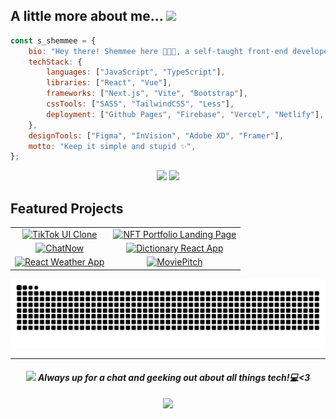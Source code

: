 <h2>A little more about me...  <img src="https://media.giphy.com/media/v1.Y2lkPTc5MGI3NjExY2VqaGNoNTltb2hlczlpcWRua25rYnd4am9hZ2VsaXpwMnhxZHV1byZlcD12MV9pbnRlcm5hbF9naWZfYnlfaWQmY3Q9cw/WUlplcMpOCEmTGBtBW/giphy.gif" width="50"></h2>

```javascript
const s_shemmee = {
    bio: "Hey there! Shemmee here 👩🏻‍💻, a self-taught front-end developer passionate about UI/UX.",
    techStack: {
        languages: ["JavaScript", "TypeScript"],
        libraries: ["React", "Vue"],
        frameworks: ["Next.js", "Vite", "Bootstrap"],
        cssTools: ["SASS", "TailwindCSS", "Less"],
        deployment: ["Github Pages", "Firebase", "Vercel", "Netlify"],
    },
    designTools: ["Figma", "InVision", "Adobe XD", "Framer"],
    motto: "Keep it simple and stupid ✨",
};
```

<div align="center">

  ![](https://bad-apple-github-readme.vercel.app/api?show_bg=1&username=s-shemmee&theme=dracula&hide_border=true&show_icons=true&include_all_commits=true&count_private=true)
  ![](https://github-readme-stats.vercel.app/api/top-langs/?username=s-shemmee&langs_count=10&theme=dracula&hide_border=true&include_all_commits=true&count_private=true&layout=compact)

</div>

## Featured Projects
<div align="center">
<table>
  <tr>
    <td align="center">
      <a href="https://github.com/shemmee/TikTok-UI-Clone">
        <img src="https://github-readme-stats.vercel.app/api/pin/?username=shemmee&theme=dracula&hide_border=true&show_icons=true&repo=TikTok-UI-Clone" alt="TikTok UI Clone" />
      </a>
    </td>
    <td align="center">
      <a href="https://github.com/shemmee/NFT-Portfolio-Landing-Page">
        <img src="https://github-readme-stats.vercel.app/api/pin/?username=shemmee&theme=dracula&hide_border=true&show_icons=true&repo=NFT-Portfolio-Landing-Page" alt="NFT Portfolio Landing Page" />
      </a>
    </td>
  </tr>
  <tr>
    <td align="center">
      <a href="https://github.com/s-shemmee/ChatNow">
        <img src="https://github-readme-stats.vercel.app/api/pin/?username=s-shemmee&theme=dracula&hide_border=true&show_icons=true&repo=ChatNow" alt="ChatNow" />
      </a>
    </td>
    <td align="center">
      <a href="https://github.com/shemmee/Dictionary-React-App">
        <img src="https://github-readme-stats.vercel.app/api/pin/?username=shemmee&theme=dracula&hide_border=true&show_icons=true&repo=Dictionary-React-App" alt="Dictionary React App" />
      </a>
    </td>
  </tr>
  <tr>
    <td align="center">
      <a href="https://github.com/shemmee/React-Weather-App">
        <img src="https://github-readme-stats.vercel.app/api/pin/?username=shemmee&theme=dracula&hide_border=true&show_icons=true&repo=React-Weather-App" alt="React Weather App" />
      </a>
    </td>
    <td align="center">
      <a href="https://github.com/s-shemmee/MoviePitch">
        <img src="https://github-readme-stats.vercel.app/api/pin/?username=s-shemmee&theme=dracula&hide_border=true&show_icons=true&repo=MoviePitch" alt="MoviePitch" />
      </a>
    </td>
  </tr>
</table>

</div>

<div align="center">

  ![Snake animation](https://github.com/s-shemmee/s-shemmee/blob/output/github-contribution-grid-snake-dark.svg)

  ---
  #### <img src="https://media.giphy.com/media/WygrrSksa7x4PHFXxM/giphy.gif" height="30"> <em><b>Always up for a chat and geeking out about all things tech!</b>💻<3</em>

  ![](https://komarev.com/ghpvc/?username=s-shemmee&color=blueviolet)

</div>
